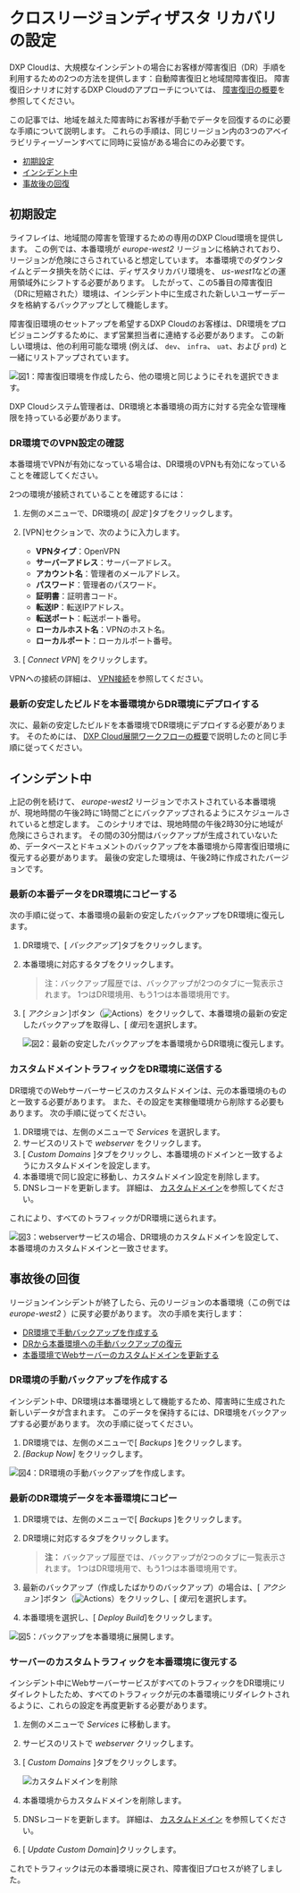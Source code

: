 # クロスリージョンディザスタ リカバリの設定

DXP Cloudは、大規模なインシデントの場合にお客様が障害復旧（DR）手順を利用するための2つの方法を提供します：自動障害復旧と地域間障害復旧。 障害復旧シナリオに対するDXP Cloudのアプローチについては、 [障害復旧の概要](./disaster-recovery-overview.md)を参照してください。

この記事では、地域を越えた障害時にお客様が手動でデータを回復するのに必要な手順について説明します。 これらの手順は、同じリージョン内の3つのアベイラビリティーゾーンすべてに同時に妥協がある場合にのみ必要です。

  - [初期設定](#initial-setup)
  - [インシデント中](#during-an-incident)
  - [事故後の回復](#post-incident-recovery)

## 初期設定

ライフレイは、地域間の障害を管理するための専用のDXP Cloud環境を提供します。 この例では、本番環境が *europe-west2* リージョンに格納されており、リージョンが危険にさらされていると想定しています。 本番環境でのダウンタイムとデータ損失を防ぐには、ディザスタリカバリ環境を、 *us-west1*などの運用領域外にシフトする必要があります。 したがって、この5番目の障害復旧（DRに短縮された）環境は、インシデント中に生成された新しいユーザーデータを格納するバックアップとして機能します。

障害復旧環境のセットアップを希望するDXP Cloudのお客様は、DR環境をプロビジョニングするために、まず営業担当者に連絡する必要があります。 この新しい環境は、他の利用可能な環境 (例えば、 `dev`、 `infra`、 `uat`、および `prd`) と一緒にリストアップされています。

![図1：障害復旧環境を作成したら、他の環境と同じようにそれを選択できます。](./disaster-recovery/images/01.png)

DXP Cloudシステム管理者は、DR環境と本番環境の両方に対する完全な管理権限を持っている必要があります。

### DR環境でのVPN設定の確認

本番環境でVPNが有効になっている場合は、DR環境のVPNも有効になっていることを確認してください。

2つの環境が接続されていることを確認するには：

1.  左側のメニューで、DR環境の[ *設定* ]タブをクリックします。

2.  [VPN]セクションで、次のように入力します。

      - **VPNタイプ**：OpenVPN
      - **サーバーアドレス**：サーバーアドレス。
      - **アカウント名**：管理者のメールアドレス。
      - **パスワード**：管理者のパスワード。
      - **証明書**：証明書コード。
      - **転送IP**：転送IPアドレス。
      - **転送ポート**：転送ポート番号。
      - **ローカルホスト名**：VPNのホスト名。
      - **ローカルポート**：ローカルポート番号。

3.  [ *Connect VPN*] をクリックします。

VPNへの接続の詳細は、 [VPN接続](../infrastructure-and-operations/networking/connecting-a-vpn-to-dxp-cloud.md)を参照してください。

### 最新の安定したビルドを本番環境からDR環境にデプロイする

次に、最新の安定したビルドを本番環境でDR環境にデプロイする必要があります。 そのためには、 [DXP Cloud展開ワークフローの概要](../build-and-deploy/overview-of-the-dxp-cloud-deployment-workflow.md)で説明したのと同じ手順に従ってください。

## インシデント中

上記の例を続けて、 *europe-west2* リージョンでホストされている本番環境が、現地時間の午後2時に1時間ごとにバックアップされるようにスケジュールされていると想定します。 このシナリオでは、現地時間の午後2時30分に地域が危険にさらされます。 その間の30分間はバックアップが生成されていないため、データベースとドキュメントのバックアップを本番環境から障害復旧環境に復元する必要があります。 最後の安定した環境は、午後2時に作成されたバージョンです。

### 最新の本番データをDR環境にコピーする

次の手順に従って、本番環境の最新の安定したバックアップをDR環境に復元します。

1.  DR環境で、[ *バックアップ* ]タブをクリックします。

2.  本番環境に対応するタブをクリックします。

    > 注：バックアップ履歴では、バックアップが2つのタブに一覧表示されます。 1つはDR環境用、もう1つは本番環境用です。

3.  [ *アクション* ]ボタン（![Actions](./disaster-recovery/images/02.png)）をクリックして、本番環境の最新の安定したバックアップを取得し、[ *復元*]を選択します。

    ![図2：最新の安定したバックアップを本番環境からDR環境に復元します。](./disaster-recovery/images/03.png)

### カスタムドメイントラフィックをDR環境に送信する

DR環境でのWebサーバーサービスのカスタムドメインは、元の本番環境のものと一致する必要があります。 また、その設定を実稼働環境から削除する必要もあります。 次の手順に従ってください。

1.  DR環境では、左側のメニューで *Services* を選択します。
2.  サービスのリストで *webserver* をクリックします。
3.  [ *Custom Domains* ]タブをクリックし、本番環境のドメインと一致するようにカスタムドメインを設定します。
4.  本番環境で同じ設定に移動し、カスタムドメイン設定を削除します。
5.  DNSレコードを更新します。 詳細は、 [カスタムドメイン](../infrastructure-and-operations/networking/custom-domains.md)を参照してください。

これにより、すべてのトラフィックがDR環境に送られます。

![図3：webserverサービスの場合、DR環境のカスタムドメインを設定して、本番環境のカスタムドメインと一致させます。](./disaster-recovery/images/04.png)

## 事故後の回復

リージョンインシデントが終了したら、元のリージョンの本番環境（この例では*europe-west2* ）に戻す必要があります。 次の手順を実行します：

  - [DR環境で手動バックアップを作成する](#create-a-manual-backup-in-the-dr-environment)
  - [DRから本番環境への手動バックアップの復元](#restore-the-manual-backup-from-dr-to-Production)
  - [本番環境でWebサーバーのカスタムドメインを更新する](#update-the-web-server-custom-domain-in-Production)

### DR環境の手動バックアップを作成する

インシデント中、DR環境は本番環境として機能するため、障害時に生成された新しいデータが含まれます。 このデータを保持するには、DR環境をバックアップする必要があります。 次の手順に従ってください。

1.  DR環境では、左側のメニューで[ *Backups* ]をクリックします。
2.  *[Backup Now]* をクリックします。

![図4：DR環境の手動バックアップを作成します。](./disaster-recovery/images/05.png)

### 最新のDR環境データを本番環境にコピー

1.  DR環境では、左側のメニューで[ *Backups* ]をクリックします。

2.  DR環境に対応するタブをクリックします。

    > **注：** バックアップ履歴では、バックアップが2つのタブに一覧表示されます。 1つはDR環境用で、もう1つは本番環境用です。

3.  最新のバックアップ（作成したばかりのバックアップ）の場合は、[ *アクション* ]ボタン（![Actions](./disaster-recovery/images/02.png)）をクリックし、[ *復元*]を選択します。

4.  本番環境を選択し、[ *Deploy Build*]をクリックします。

![図5：バックアップを本番環境に展開します。](./disaster-recovery/images/06.png)

### サーバーのカスタムトラフィックを本番環境に復元する

インシデント中にWebサーバーサービスがすべてのトラフィックをDR環境にリダイレクトしたため、すべてのトラフィックが元の本番環境にリダイレクトされるように、これらの設定を再度更新する必要があります。

1.  左側のメニューで *Services* に移動します。

2.  サービスのリストで *webserver* クリックします。

3.  [ *Custom Domains* ]タブをクリックします。

    ![カスタムドメインを削除](./disaster-recovery/images/07.png)

4.  本番環境からカスタムドメインを削除します。

5.  DNSレコードを更新します。 詳細は、 [カスタムドメイン](https://help.liferay.com/hc/en-us/articles/360032856292) を参照してください。

6.  [ *Update Custom Domain*]クリックします。

これでトラフィックは元の本番環境に戻され、障害復旧プロセスが終了しました。
